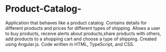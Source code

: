 # Product-Catalog-
Application that behaves like a product catalog. Contains details for different products and prices for different types of shipping. Allows a user to buy products, receive alerts about products,share products with others, add products to a shopping cart and choose a type of shipping. Created using Angular.js. Code written in HTML, TypeScript, and CSS.
